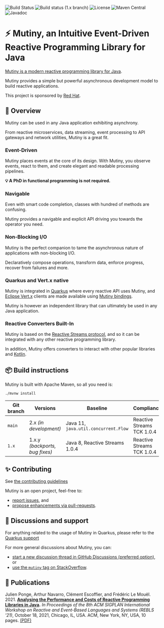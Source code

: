 ![Build Status](https://github.com/smallrye/smallrye-mutiny/actions/workflows/build-main.yml/badge.svg) 
![Build status (1.x branch)](https://github.com/smallrye/smallrye-mutiny/actions/workflows/build-1.x.yml/badge.svg) 
![License](https://img.shields.io/github/license/smallrye/smallrye-mutiny.svg) 
![Maven Central](https://img.shields.io/maven-central/v/io.smallrye.reactive/mutiny?color=green) 
![Javadoc](https://javadoc.io/badge2/io.smallrye.reactive/mutiny/javadoc.svg)

# ⚡️ Mutiny, an Intuitive Event-Driven Reactive Programming Library for Java

[Mutiny is a modern reactive programming library for Java](https://smallrye.io/smallrye-mutiny/).

Mutiny provides a simple but powerful asynchronous development model to build reactive applications.

This project is sponsored by [Red Hat](https://www.redhat.com/).

## 🚀 Overview

Mutiny can be used in any Java application exhibiting asynchrony.

From reactive microservices, data streaming, event processing to API gateways and network utilities, Mutiny is a great fit.

### Event-Driven

Mutiny places events at the core of its design. 
With Mutiny, you observe events, react to them, and create elegant and readable processing pipelines.

**💡 A PhD in functional programming is not required.**

### Navigable

Even with smart code completion, classes with hundred of methods are confusing.

Mutiny provides a navigable and explicit API driving you towards the operator you need.

### Non-Blocking I/O

Mutiny is the perfect companion to tame the asynchronous nature of applications with non-blocking I/O.

Declaratively compose operations, transform data, enforce progress, recover from failures and more.

### Quarkus and Vert.x native

Mutiny is integrated in [Quarkus](https://quarkus.io) where every reactive API uses Mutiny, and [Eclipse Vert.x](https://vertx.io) clients are made available using [Mutiny bindings](https://github.com/smallrye/smallrye-mutiny-vertx-bindings).

Mutiny is however an independent library that can ultimately be used in any Java application.

### Reactive Converters Built-In

Mutiny is based on the [Reactive Streams protocol](https://www.reactive-streams.org/), and so it can be integrated with any other reactive programming library.

In addition, Mutiny offers converters to interact with other popular libraries and [Kotlin](https://kotlinlang.org/).

## 📦 Build instructions

Mutiny is built with Apache Maven, so all you need is:

```shell
./mvnw install
```

| Git branch | Versions                       | Baseline                              | Compliance                 |
|------------|--------------------------------|---------------------------------------|----------------------------|
| `main`     | 2.x *(in development)*         | Java 11, `java.util.concurrent.Flow ` | Reactive Streams TCK 1.0.4 |
| `1.x`      | 1.x.y *(backports, bug fixes)* | Java 8, Reactive Streams 1.0.4        | Reactive Streams TCK 1.0.4 |

## ✨ Contributing

See [the contributing guidelines](CONTRIBUTING.md)

Mutiny is an open project, feel-free to:

- [report issues](https://github.com/smallrye/smallrye-mutiny/issues), and
- [propose enhancements via pull-requests](https://github.com/smallrye/smallrye-mutiny/pulls).

## 👋 Discussions and support

For anything related to the usage of Mutiny in Quarkus, please refer to the [Quarkus support](https://quarkus.io/support/)

For more general discussions about Mutiny, you can:

- [start a new discussion thread in GitHub Discussions (preferred option)](https://github.com/smallrye/smallrye-mutiny/discussions), or
- [use the `mutiny` tag on StackOverflow](https://stackoverflow.com/questions/tagged/mutiny).

## 🧪 Publications

Julien Ponge, Arthur Navarro, Clément Escoffier, and Frédéric Le Mouël. 2021. **[Analysing the Performance and Costs of Reactive Programming Libraries in Java](https://doi.org/10.1145/3486605.3486788).** *In Proceedings of the 8th ACM SIGPLAN International Workshop on Reactive and Event-Based Languages and Systems (REBLS ’21)*, October 18, 2021, Chicago, IL, USA. ACM, New York, NY, USA, 10 pages. [(PDF)](https://hal.inria.fr/hal-03409277/document)
